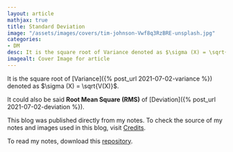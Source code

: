 ```yaml
---
layout: article
mathjax: true
title: Standard Deviation
image: "/assets/images/covers/tim-johnson-Vwf8q3RzBRE-unsplash.jpg"
categories:
- DM
desc: It is the square root of Variance denoted as $\sigma (X) = \sqrt{V(X)}$. 
imagealt: Cover Image for article
---
```


It is the square root of [Variance]({% post_url 2021-07-02-variance %}) denoted as $\sigma (X) = \sqrt{V(X)}$.
























































































































































































































































































































































































































It could also be said <b>Root Mean Square (RMS)</b> of [Deviation]({% post_url 2021-07-02-deviation %}).

This blog was published directly from my notes.
To check the source of my notes and images used in this blog, visit <a href="/credits.html" target="_blank">Credits</a>.

To read my notes, download this <a href="https://github.com/bovem/CS" target="blank">repository</a>.